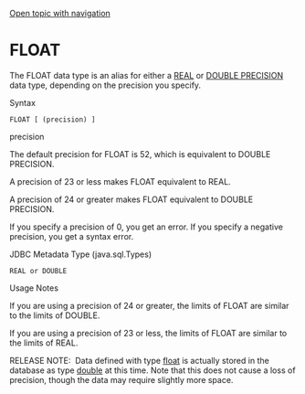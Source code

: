 [Open topic with navigation](../../../index.html#Shared/SQLReference/DataTypes/Float.html)

<a href="" id="DataTypes.Float"></a>[]()FLOAT
=============================================

The <span class="CodeFont">FLOAT</span> data type is an alias for either a <span class="CodeFont">[REAL](Real.html)</span> or <span class="CodeFont">[DOUBLE PRECISION](DoublePrecision.html)</span> data type, depending on the precision you specify.

Syntax

``` FcnSyntax
FLOAT [ (precision) ]
```

precision

The default precision for <span class="CodeFont">FLOAT</span> is <span class="CodeFont">52</span>, which is equivalent to <span class="CodeFont">DOUBLE PRECISION</span>.

A precision of <span class="CodeFont">23</span> or less makes <span class="CodeFont">FLOAT</span> equivalent to <span class="CodeFont">REAL</span>.

A precision of <span class="CodeFont">24</span> or greater makes <span class="CodeFont">FLOAT</span> equivalent to <span class="CodeFont">DOUBLE PRECISION</span>.

If you specify a precision of <span class="CodeFont">0</span>, you get an error. If you specify a negative precision, you get a syntax error.

JDBC Metadata Type (java.sql.Types)

``` FcnSyntax
REAL or DOUBLE
```

Usage Notes

If you are using a precision of <span class="CodeFont">24</span> or greater, the limits of <span class="CodeFont">FLOAT</span> are similar to the limits of <span class="CodeFont">DOUBLE</span>.

If you are using a precision of <span class="CodeFont">23</span> or less, the limits of <span class="CodeFont">FLOAT</span> are similar to the limits of <span class="CodeFont">REAL</span>.

<span class="autonumber"><span class="noteAutoNum">RELEASE NOTE:  </span></span>Data defined with type <span class="CodeFont">[float](#)</span> is actually stored in the database as type <span class="CodeFont">[double](Double.html)</span> at this time. Note that this does not cause a loss of precision, though the data may require slightly more space.

 


